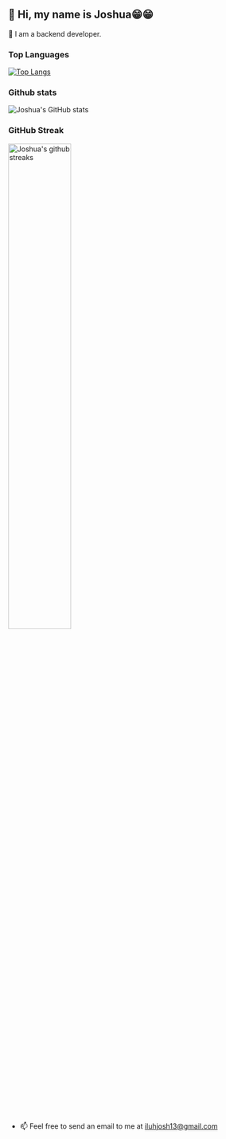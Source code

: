 <h2>👋 Hi, my name is Joshua😁😁</h2>

<p> 👀 I am a backend developer.<p>

### Top Languages

[![Top Langs](https://github-readme-stats.vercel.app/api/top-langs/?username=kxng0109)](https://github.com/anuraghazra/github-readme-stats)

<!-- <h3>Languages and Softwares</h3>
<section>
   <img src="https://img.shields.io/badge/-HTML5-E34F26?logo=HTML5&logoColor=white&style=for-the-badge&logoWidth=20" alt="Html5 logo">
   <img src="https://img.shields.io/badge/-CSS3-1572B6?logo=CSS3&logoColor=white&style=for-the-badge&logoWidth=20" alt="CSS3 logo">
   <img src="https://img.shields.io/badge/-tailwindcss-06B6D4?logo=tailwindcss&logoColor=white&style=for-the-badge&logoWidth=20" alt="TailwindCSS logo">
   <img src="https://img.shields.io/badge/-JavaScript-F7DF1E?logo=Javascript&logoColor=black&style=for-the-badge&logoWidth=20" alt="Javascript logo">
   <img src="https://img.shields.io/badge/-TypeScript-3178C6?logo=Typescript&logoColor=white&style=for-the-badge&logoWidth=20" alt="Typescript logo">
   <img src="https://img.shields.io/badge/-reactJs-61DAFB?logo=react&logoColor=white&style=for-the-badge&logoWidth=20" alt="React logo">
   <img src="https://img.shields.io/badge/-git-F05032?logo=git&logoColor=white&style=for-the-badge&logoWidth=20" alt="Git logo">
   <img src="https://img.shields.io/badge/-netlify-00C7B7?logo=netlify&logoColor=white&style=for-the-badge&logoWidth=20" alt="Netlify logo">
   <img src="https://img.shields.io/badge/-github-181717?logo=github&logoColor=white&style=for-the-badge&logoWidth=20" alt="GitHub logo">
   <img src="https://img.shields.io/badge/-sublime%20text-FF9800?logo=sublimetext&logoColor=white&style=for-the-badge&logoWidth=20" alt="Sublime Text logo">
   <img src="https://img.shields.io/badge/-c-FF9800?logo=c&logoColor=white&style=for-the-badge&logoWidth=20" alt="Sublime Text logo">
</section> -->

### Github stats

![Joshua's GitHub stats](https://github-readme-stats.vercel.app/api?username=kxng0109&show_icons=true&theme=merko)

### GitHub Streak

<img width="50%" src="https://github-readme-streak-stats.herokuapp.com/?user=kxng0109&theme=highcontrast&hide_border=true" alt="Joshua's github streaks" />

- 📫 Feel free to send an email to me at <a href="malto:iluhjosh13@gmail.com">iluhjosh13@gmail.com</a>

